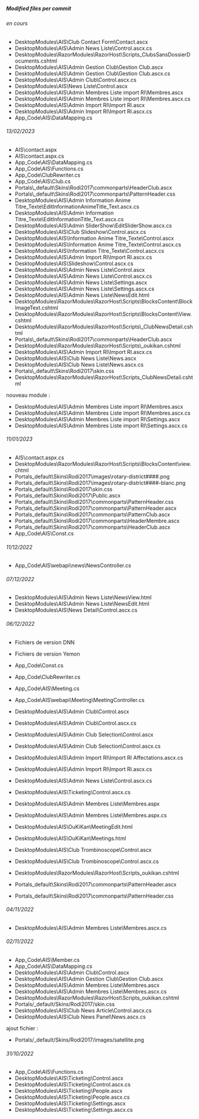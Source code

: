 ##### Modified files per commit
###### en cours
- DesktopModules\AIS\Club Contact Form\Contact.ascx
- DesktopModules\AIS\Admin News Liste\Control.ascx.cs
- DesktopModules\RazorModules\RazorHost\Scripts\_ClubsSansDossierDocuments.cshtml
- DesktopModules\AIS\Admin Gestion Club\Gestion Club.ascx
- DesktopModules\AIS\Admin Gestion Club\Gestion Club.ascx.cs
- DesktopModules\AIS\Admin Club\Control.ascx.cs
- DesktopModules\AIS\News Liste\Control.ascx
- DesktopModules\AIS\Admin Membres Liste import RI\Membres.ascx
- DesktopModules\AIS\Admin Membres Liste import RI\Membres.ascx.cs
- DesktopModules\AIS\Admin Import RI\Import RI.ascx
- DesktopModules\AIS\Admin Import RI\Import RI.ascx.cs
- App_Code\AIS\DataMapping.cs


###### 13/02/2023
- AIS\contact.aspx
- AIS\contact.aspx.cs
- App_Code\AIS\DataMapping.cs
- App_Code\AIS\Functions.cs
- App_Code\ClubRewriter.cs
- App_Code\AIS\Club.cs
- Portals\\_default\Skins\Rodi2017\commonparts\HeaderClub.ascx
- Portals\\_default\Skins\Rodi2017\commonparts\PatternHeader.css
- DesktopModules\AIS\Admin Information Anime Titre_Texte\EditInformationAnimeTitle_Text.ascx.cs
- DesktopModules\AIS\Admin Information Titre_Texte\EditInformationTitle_Text.ascx.cs
- DesktopModules\AIS\Admin SliderShow\EditSliderShow.ascx.cs
- DesktopModules\AIS\Club Slideshow\Control.ascx.cs
- DesktopModules\AIS\Information Anime Titre_Texte\Control.ascx
- DesktopModules\AIS\Information Anime Titre_Texte\Control.ascx.cs
- DesktopModules\AIS\Information Titre_Texte\Control.ascx.cs
- DesktopModules\AIS\Admin Import RI\Import RI.ascx.cs
- DesktopModules\AIS\Slideshow\Control.ascx.cs
- DesktopModules\AIS\Admin News Liste\Control.ascx
- DesktopModules\AIS\Admin News Liste\Control.ascx.cs
- DesktopModules\AIS\Admin News Liste\Settings.ascx
- DesktopModules\AIS\Admin News Liste\Settings.ascx.cs
- DesktopModules\AIS\Admin News Liste\NewsEdit.html
- DesktopModules\RazorModules\RazorHost\Scripts\BlocksContent\BlockImageText.cshtml
- DesktopModules\RazorModules\RazorHost\Scripts\BlocksContent\View.cshtml
- DesktopModules\RazorModules\RazorHost\Scripts\\_ClubNewsDetail.cshtml
- Portals\\_default\Skins\Rodi2017\commonparts\HeaderClub.ascx
- DesktopModules\RazorModules\RazorHost\Scripts\\_oukikan.cshtml
- DesktopModules\AIS\Admin Import RI\Import RI.ascx.cs
- DesktopModules\AIS\Club News Liste\News.ascx
- DesktopModules\AIS\Club News Liste\News.ascx.cs
- Portals\\_default\Skins\Rodi2017\skin.css
- DesktopModules\RazorModules\RazorHost\Scripts\_ClubNewsDetail.cshtml

nouveau module :
- DesktopModules\AIS\Admin Membres Liste import RI\Membres.ascx
- DesktopModules\AIS\Admin Membres Liste import RI\Membres.ascx.cs
- DesktopModules\AIS\Admin Membres Liste import RI\Settings.ascx
- DesktopModules\AIS\Admin Membres Liste import RI\Settings.ascx.cs


###### 11/01/2023
- AIS\contact.aspx.cs
- DesktopModules\RazorModules\RazorHost\Scripts\BlocksContent\view.chtml
- Portals\_default\Skins\Rodi2017\images\rotary-district####.png
- Portals\_default\Skins\Rodi2017\images\rotary-district####-blanc.png
- Portals\_default\Skins\Rodi2017\skin.css
- Portals\_default\Skins\Rodi2017\Public.ascx
- Portals\_default\Skins\Rodi2017\commonparts\PatternHeader.css
- Portals\_default\Skins\Rodi2017\commonparts\PatternHeader.ascx
- Portals\_default\Skins\Rodi2017\commonparts\PatternClub.ascx
- Portals\_default\Skins\Rodi2017\commonparts\HeaderMembre.ascx
- Portals\_default\Skins\Rodi2017\commonparts\HeaderClub.ascx
- App_Code\AIS\Const.cs

###### 11/12/2022
- App_Code\AIS\webapi\news\NewsController.cs

###### 07/12/2022
- DesktopModules\AIS\Admin News Liste\NewsView.html
- DesktopModules\AIS\Admin News Liste\NewsEdit.html
- DesktopModules\AIS\News Detail\Control.ascx.cs


###### 06/12/2022
- Fichiers de version DNN
- Fichiers de version Yemon

- App_Code\Const.cs
- App_Code\ClubRewriter.cs
- App_Code\AIS\Meeting.cs
- App_Code\AIS\webapi\Meeting\MeetingController.cs
- DesktopModules\AIS\Admin Club\Control.ascx
- DesktopModules\AIS\Admin Club\Control.ascx.cs
- DesktopModules\AIS\Admin Club Selection\Control.ascx
- DesktopModules\AIS\Admin Club Selection\Control.ascx.cs
- DesktopModules\AIS\Admin Import RI\Import RI Affectations.ascx.cs
- DesktopModules\AIS\Admin Import RI\Import RI.ascx.cs
- DesktopModules\AIS\Admin News Liste\Control.ascx.cs
- DesktopModules\AIS\Ticketing\Control.ascx.cs
- DesktopModules\AIS\Admin Membres Liste\Membres.aspx
- DesktopModules\AIS\Admin Membres Liste\Membres.aspx.cs
- DesktopModules\AIS\OuKiKan\MeetingEdit.html
- DesktopModules\AIS\OuKiKan\Meetings.html
- DesktopModules\AIS\Club Trombinoscope\Control.ascx
- DesktopModules\AIS\Club Trombinoscope\Control.ascx.cs
- DesktopModules\RazorModules\RazorHost\Scripts\_oukikan.cshtml
- Portals\_default\Skins\Rodi2017\commonparts\PatternHeader.ascx
- Portals\_default\Skins\Rodi2017\commonparts\PatternHeader.css

###### 04/11/2022
- DesktopModules\AIS\Admin Membres Liste\Membres.ascx.cs

###### 02/11/2022

- App_Code\AIS\Member.cs
- App_Code\AIS\DataMapping.cs
- DesktopModules\AIS\Admin Club\Control.ascx
- DesktopModules\AIS\Admin Gestion Club\Gestion Club.ascx
- DesktopModules\AIS\Admin Membres Liste\Membres.ascx
- DesktopModules\AIS\Admin Membres Liste\Membres.ascx.cs
- DesktopModules\RazorModules\RazorHost\Scripts\_oukikan.cshtml
- Portals/_default/Skins/Rodi2017/skin.css
- DesktopModules\AIS\Club News Article\Control.ascx.cs
- DesktopModules\AIS\Club News Panel\News.ascx.cs

ajout fichier :

- Portals/_default/Skins/Rodi2017/images/satellite.png

###### 31/10/2022

- App_Code\AIS\Functions.cs
- DesktopModules\AIS\Ticketing\Control.ascx
- DesktopModules\AIS\Ticketing\Control.ascx.cs
- DesktopModules\AIS\Ticketing\People.ascx
- DesktopModules\AIS\Ticketing\People.ascx.cs
- DesktopModules\AIS\Ticketing\Settings.ascx
- DesktopModules\AIS\Ticketing\Settings.ascx.cs
	
	
	
	
	
